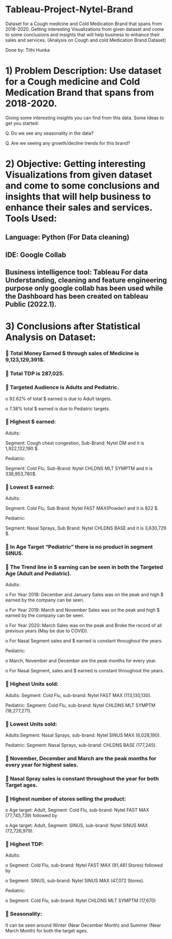 # Tableau-Project-Nytel-Brand
Dataset for a Cough medicine and Cold Medication Brand that spans from 2018-2020. Getting interesting Visualizations from given dataset and come to some conclusions and insights that will help business to enhance their sales and services.
(Analysis on Cough and cold Medication Brand Dataset) 

Done by: Tithi Hunka 

# 1) Problem Description: Use dataset for a Cough medicine and Cold Medication Brand that spans from 2018-2020. 
Giving some interesting insights you can find from this data. Some Ideas to get you started: 

Q. Do we see any seasonality in the data? 

Q. Are we seeing any growth/decline trends for this brand? 

# 2) Objective: Getting interesting Visualizations from given dataset and come to some conclusions and insights that will help business to enhance their sales and services. Tools Used: 
## Language: Python (For Data cleaning) 
## IDE: Google Collab 
## Business intelligence tool: Tableau For data Understanding, cleaning and feature engineering purpose only google collab has been used while the Dashboard has been created on tableau Public (2022.1). 

# 3) Conclusions after Statistical Analysis on Dataset:
###  Total Money Earned $ through sales of  Medicine is 9,123,129,391$.


###  Total TDP is 287,025. 


###  Targeted Audience is Adults and Pediatric.

o 92.62% of total $ earned is due to Adult targets.

o 7.38% total $ earned is due to Pediatric targets. 


###  Highest $ earned: 

Adults: 

Segment: Cough chest congestion, Sub-Brand: Nytel DM and it is 1,922,122,190 $.

Pediatric: 

Segment: Cold Flu, Sub-Brand: Nytel CHLDNS MLT SYMPTM and it is 338,953,780$. 


###  Lowest $ earned: 

Adults: 

Segment: Cold Flu, Sub Brand: Nytel FAST MAX(Powder) and it is 822 $. 

Pediatric: 

Segment: Nasal Sprays, Sub Brand: Nytel CHLDNS BASE and it is 3,630,729 $.


###  In Age Target “Pediatric” there is no product in segment SINUS. 


###  The Trend line in $ earning can be seen in both the Targeted Age (Adult and Pediatric). 

Adults: 

o For Year 2018: December and January Sales was on the peak and high $ earned by the company can be seen. 

o For Year 2019: March and November Sales was on the peak and high $ earned by the company can be seen. 

o For Year 2020: March Sales was on the peak and Broke the record of all previous years (May be due to COVID).

o For Nasal Segment sales and $ earned is constant throughout the years.

Pediatric: 

o March, November and December are the peak months for every year. 

o For Nasal Segment, sales and $ earned is constant throughout the years.


###  Highest Units sold:

Adults:
Segment: Cold Flu, sub-brand: Nytel FAST MAX (113,130,130). 

Pediatric:
Segment: Cold Flu, sub-brand: Nytel CHLDNS MLT SYMPTM (18,277,271).


###  Lowest Units sold:

Adults:Segment: Nasal Sprays, sub-brand: Nytel SINUS MAX (6,028,190). 

Pediatric: Segment: Nasal Sprays, sub-brand: CHLDNS BASE (177,245).


###  November, December and March are the peak months for every year for highest sales.


###  Nasal Spray sales is constant throughout the year for both Target ages.


###  Highest number of stores selling the product:

o Age target: Adult, Segment: Cold Flu, sub-brand: Nytel FAST MAX (77,745,739) followed by

o Age target: Adult, Segment: SINUS, sub-brand: Nytel SINUS MAX (72,726,979).


###  Highest TDP: 

Adults:

o Segment: Cold Flu, sub-brand: Nytel FAST MAX (91,481 Stores) followed by

o Segment: SINUS, sub-brand: Nytel SINUS MAX (47,072 Stores).

Pediatric:

o Segment: Cold Flu, sub-brand: Nytel CHLDNS MLT SYMPTM (17,670)


###  Seasonality:
It can be seen around Winter (Near December Month) and Summer (Near March Month) for both the target ages.
